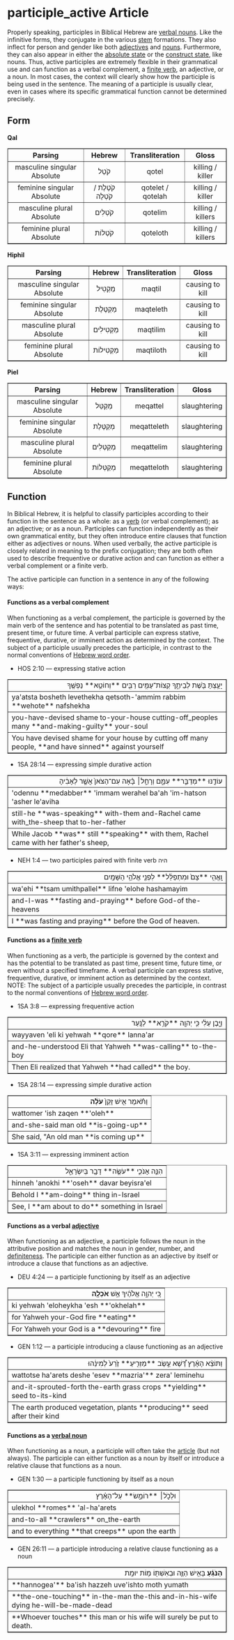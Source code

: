 # participle_active Article
Properly speaking, participles in Biblical Hebrew are [verbal nouns](https://git.door43.org/Door43/en-uhg/src/master/content/verb/02.md#verbal-nouns). Like the infinitive forms, they conjugate in the various [stem](https://git.door43.org/Door43/en-uhg/src/master/content/stem/02.md) formations. They also inflect for person and gender like both [adjectives](https://git.door43.org/Door43/en-uhg/src/master/content/adjective/02.md) and [nouns](https://git.door43.org/Door43/en-uhg/src/master/content/noun/02.md). Furthermore, they can also appear in either the [absolute state](https://git.door43.org/Door43/en-uhg/src/master/content/state_absolute/02.md) or the [construct state](https://git.door43.org/Door43/en-uhg/src/master/content/state_construct/02.md), like nouns. Thus, active participles are extremely flexible in their grammatical use and can function as a verbal complement, a [finite verb](https://git.door43.org/Door43/en-uhg/src/master/content/verb/02.md#finite-verbs), an adjective, or a noun. In most cases, the context will clearly show how the participle is being used in the sentence. The meaning of a participle is usually clear, even in cases where its specific grammatical function cannot be determined precisely.

## Form

**Qal**
<table border="1" class="docutils">
<tr class="row-odd"><th>Parsing</th><th>Hebrew</th><th>Transliteration</th><th>Gloss</th>
</tr>
<tr class="row-even" align="center"><td>masculine singular Absolute</td><td>קֹטֵל</td><td>qotel</td><td>killing / killer</td>
</tr>
<tr class="row-odd" align="center"><td>feminine singular Absolute</td><td>קֹטֶלֶת / קֹטְלָה</td><td>qotelet / qotelah</td><td>killing / killer</td>
</tr>
<tr class="row-even" align="center"><td>masculine plural Absolute</td><td>קֹטְלִים</td><td>qotelim</td><td>killing / killers</td>
</tr>
<tr class="row-odd" align="center"><td>feminine plural Absolute</td><td>קֹטְלוֹת</td><td>qoteloth</td><td>killing / killers</td>
</tr>
</tbody>
</table>

**Hiphil**
<table border="1" class="docutils">
<tr class="row-odd"><th>Parsing</th><th>Hebrew</th><th>Transliteration</th><th>Gloss</th>
</tr>
<tr class="row-even" align="center"><td>masculine singular Absolute</td><td>מַקְטִיל</td><td>maqtil</td><td>causing to kill</td>
</tr>
<tr class="row-odd" align="center"><td>feminine singular Absolute</td><td>מַקְטֶלֶת</td><td>maqteleth</td><td>causing to kill</td>
</tr>
<tr class="row-even" align="center"><td>masculine plural Absolute</td><td>מַקְטִילִים</td><td>maqtilim</td><td>causing to kill</td>
</tr>
<tr class="row-odd" align="center"><td>feminine plural Absolute</td><td>מַקְטִילוֹת</td><td>maqtiloth</td><td>causing to kill</td>
</tr>
</tbody>
</table>

**Piel**
<table border="1" class="docutils">
<tr class="row-odd"><th>Parsing</th><th>Hebrew</th><th>Transliteration</th><th>Gloss</th>
</tr>
<tr class="row-even" align="center"><td>masculine singular Absolute</td><td>מְקַטֵּל</td><td>meqattel</td><td>slaughtering</td>
</tr>
<tr class="row-odd" align="center"><td>feminine singular Absolute</td><td>מְקַטֶּלֶת</td><td>meqatteleth</td><td>slaughtering</td>
</tr>
<tr class="row-even" align="center"><td>masculine plural Absolute</td><td>מְקַטְּלִים</td><td>meqattelim</td><td>slaughtering</td>
</tr>
<tr class="row-odd" align="center"><td>feminine plural Absolute</td><td>מְקַטְּלוֹת</td><td>meqatteloth</td><td>slaughtering</td>
</tr>
</tbody>
</table>

## Function
In Biblical Hebrew, it is helpful to classify participles according to their function in the sentence as a whole: as a [verb](https://git.door43.org/Door43/en-uhg/src/master/content/verb/02.md) (or verbal complement); as an adjective; or as a noun. Participles can function independently as their own grammatical entity, but they often introduce entire clauses that function either as adjectives or nouns. When used verbally, the active participle is closely related in meaning to the prefix conjugation; they are both often used to describe frequentive or durative action and can function as either a verbal complement or a finite verb.

The active participle can function in a sentence in any of the following ways:

#### Functions as a verbal complement
When functioning as a verbal complement, the participle is governed by the main verb of the sentence and has potential to be translated as past time, present time, or future time. A verbal participle can express stative, frequentive, durative, or imminent action as determined by the context. The subject of a participle usually precedes the participle, in contrast to the normal conventions of [Hebrew word order](https://git.door43.org/Door43/en-uhg/src/master/content/word_order/02.md).

* HOS 2:10 –– expressing stative action
<table border="1" class="docutils">
<colgroup>
<col width="100%" />
</colgroup>
<tbody valign="top">
<tr class="row-odd" align="right"><td>יָעַ֥צְתָּ בֹּ֖שֶׁת לְבֵיתֶ֑ךָ קְצוֹת־עַמִּ֥ים רַבִּ֖ים **וְחוֹטֵ֥א** נַפְשֶֽׁךָ</td>
</tr>
<tr class="row-even"><td>ya'atsta bosheth levethekha qetsoth-'ammim rabbim **wehote** nafshekha</td>
</tr>
<tr class="row-odd"><td>you-have-devised shame to-your-house cutting-off_peoples many **and-making-guilty** your-soul</td>
</tr>
<tr class="row-even"><td>You have devised shame for your house by cutting off many people, **and have sinned** against yourself</td>
</tr>
</tbody>
</table>

* 1SA 28:14 –– expressing simple durative action
<table border="1" class="docutils">
<colgroup>
<col width="100%" />
</colgroup>
<tbody valign="top">
<tr class="row-odd" align="right"><td>עוֹדֶ֖נּוּ **מְדַבֵּ֣ר** עִמָּ֑ם וְרָחֵ֣ל׀ בָּ֗אָה עִם־הַצֹּאן֙ אֲשֶׁ֣ר לְאָבִ֔יהָ</td>
</tr>
<tr class="row-even"><td>'odennu **medabber** 'immam werahel ba'ah 'im-hatson 'asher le'aviha</td>
</tr>
<tr class="row-odd"><td>still-he **was-speaking** with-them and-Rachel came with_the-sheep that to-her-father</td>
</tr>
<tr class="row-even"><td>While Jacob **was** still **speaking** with them, Rachel came with her father's sheep,</td>
</tr>
</tbody>
</table>

* NEH 1:4 –– two participles paired with finite verb היה
<table border="1" class="docutils">
<colgroup>
<col width="100%" />
</colgroup>
<tbody valign="top">
<tr class="row-odd" align="right"><td>וָֽאֱהִ֥י **צָם֙ וּמִתְפַּלֵּ֔ל** לִפְנֵ֖י אֱלֹהֵ֥י הַשָּׁמָֽיִם</td>
</tr>
<tr class="row-even"><td>wa'ehi **tsam umithpallel** lifne 'elohe hashamayim</td>
</tr>
<tr class="row-odd"><td>and-I-was **fasting and-praying** before God-of the-heavens</td>
</tr>
<tr class="row-even"><td>I **was fasting and praying** before the God of heaven.</td>
</tr>
</tbody>
</table>


#### Functions as a [finite verb](https://git.door43.org/Door43/en-uhg/src/master/content/verb/02.md#finite-verbs)
When functioning as a verb, the participle is governed by the context and has the potential to be translated as past time, present time, future time, or even without a specified timeframe. A verbal participle can express stative, frequentive, durative, or imminent action as determined by the context. NOTE: The subject of a participle usually precedes the participle, in contrast to the normal conventions of [Hebrew word order](https://git.door43.org/Door43/en-uhg/src/master/content/word_order/02.md).

* 1SA 3:8 –– expressing frequentive action
<table border="1" class="docutils">
<colgroup>
<col width="100%" />
</colgroup>
<tbody valign="top">
<tr class="row-odd" align="right"><td>וַיָּ֣בֶן עֵלִ֔י כִּ֥י יְהוָ֖ה **קֹרֵ֥א** לַנָּֽעַר</td>
</tr>
<tr class="row-even"><td>wayyaven 'eli ki yehwah **qore** lanna'ar</td>
</tr>
<tr class="row-odd"><td>and-he-understood Eli that Yahweh **was-calling** to-the-boy</td>
</tr>
<tr class="row-even"><td>Then Eli realized that Yahweh **had called** the boy.</td>
</tr>
</tbody>
</table>

* 1SA 28:14 –– expressing simple durative action
<table border="1" class="docutils">
<colgroup>
<col width="100%" />
</colgroup>
<tbody valign="top">
<tr class="row-odd" align="right"><td>וַתֹּ֗אמֶר אִ֤ישׁ זָקֵן֙ <b>עֹלֶ֔ה</b></td>
</tr>
<tr class="row-even"><td>wattomer 'ish zaqen **'oleh**</td>
</tr>
<tr class="row-odd"><td>and-she-said man old **is-going-up**</td>
</tr>
<tr class="row-even"><td>She said, "An old man **is coming up**</td>
</tr>
</tbody>
</table>

* 1SA 3:11 –– expressing imminent action
<table border="1" class="docutils">
<colgroup>
<col width="100%" />
</colgroup>
<tbody valign="top">
<tr class="row-odd" align="right"><td>הִנֵּ֧ה אָנֹכִ֛י **עֹשֶׂ֥ה** דָבָ֖ר בְּיִשְׂרָאֵ֑ל</td>
</tr>
<tr class="row-even"><td>hinneh 'anokhi **'oseh** davar beyisra'el</td>
</tr>
<tr class="row-odd"><td>Behold I **am-doing** thing in-Israel</td>
</tr>
<tr class="row-even"><td>See, I **am about to do** something in Israel</td>
</tr>
</tbody>
</table>

#### Functions as a verbal [adjective](https://git.door43.org/Door43/en-uhg/src/master/content/adjective/02.md)
When functioning as an adjective, a participle follows the noun in the attributive position and matches the noun in gender, number, and [definiteness](https://git.door43.org/Door43/en-uhg/src/master/content/state_determined/02.md). The participle can either function as an adjective by itself or introduce a clause that functions as an adjective.

* DEU 4:24 –– a participle functioning by itself as an adjective
<table border="1" class="docutils">
<colgroup>
<col width="100%" />
</colgroup>
<tbody valign="top">
<tr class="row-odd" align="right"><td>כִּ֚י יְהוָ֣ה אֱלֹהֶ֔יךָ אֵ֥שׁ <b>אֹכְלָ֖ה</b></td>
</tr>
<tr class="row-even"><td>ki yehwah 'eloheykha 'esh **'okhelah**</td>
</tr>
<tr class="row-odd"><td>for Yahweh your-God fire **eating**</td>
</tr>
<tr class="row-even"><td>For Yahweh your God is a **devouring** fire</td>
</tr>
</tbody>
</table>

* GEN 1:12 –– a participle introducing a clause functioning as an adjective
<table border="1" class="docutils">
<colgroup>
<col width="100%" />
</colgroup>
<tbody valign="top">
<tr class="row-odd" align="right"><td>וַתּוֹצֵ֨א הָאָ֜רֶץ דֶּ֠שֶׁא עֵ֣שֶׂב **מַזְרִ֤יעַ** זֶ֙רַע֙ לְמִינֵ֔הוּ</td>
</tr>
<tr class="row-even"><td>wattotse ha'arets deshe 'esev **mazria'** zera' leminehu</td>
</tr>
<tr class="row-odd"><td>and-it-sprouted-forth the-earth grass crops **yielding** seed to-its-kind</td>
</tr>
<tr class="row-even"><td>The earth produced vegetation, plants **producing** seed after their kind</td>
</tr>
</tbody>
</table>

#### Functions as a [verbal noun](https://git.door43.org/Door43/en-uhg/src/master/content/verb/02.md#verbal-nouns) 
When functioning as a noun, a participle will often take the [article](https://git.door43.org/Door43/en-uhg/src/master/content/particle_definite_article/02.md) (but not always). The participle can either function as a noun by itself or introduce a relative clause that functions as a noun.

* GEN 1:30 –– a participle functioning by itself as a noun
<table border="1" class="docutils">
<colgroup>
<col width="100%" />
</colgroup>
<tbody valign="top">
<tr class="row-odd" align="right"><td>וּלְכֹ֣ל׀ **רוֹמֵ֣שׂ** עַל־הָאָ֗רֶץ</td>
</tr>
<tr class="row-even"><td>ulekhol **romes** 'al-ha'arets</td>
</tr>
<tr class="row-odd"><td>and-to-all **crawlers** on_the-earth</td>
</tr>
<tr class="row-even"><td>and to everything **that creeps** upon the earth</td>
</tr>
</tbody>
</table> 

* GEN 26:11 –– a participle introducing a relative clause functioning as a noun
<table border="1" class="docutils">
<colgroup>
<col width="100%" />
</colgroup>
<tbody valign="top">
<tr class="row-odd" align="right"><td><b>הַנֹּגֵ֜עַ</b> בָּאִ֥ישׁ הַזֶּ֛ה וּבְאִשְׁתּ֖וֹ מ֥וֹת יוּמָֽת</td>
</tr>
<tr class="row-even"><td>**hannogea'** ba'ish hazzeh uve'ishto moth yumath</td>
</tr>
<tr class="row-odd"><td>**the-one-touching** in-the-man the-this and-in-his-wife dying he-will-be-made-dead</td>
</tr>
<tr class="row-even"><td>**Whoever touches** this man or his wife will surely be put to death.</td>
</tr>
</tbody>
</table>